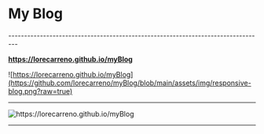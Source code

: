 
<h1>My Blog</h1>
---------------------------------------------------------------------------------

**https://lorecarreno.github.io/myBlog**

![https://lorecarreno.github.io/myBlog](https://github.com/lorecarreno/myBlog/blob/main/assets/img/responsive-blog.png?raw=true)

---------------------------------------------------------------------------------

<image src="https://github.com/lorecarreno/myBlog/blob/main/assets/img/responsive-blog.png?raw=true" alt="https://lorecarreno.github.io/myBlog">

---------------------------------------------------------------------------------
